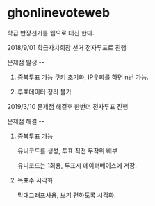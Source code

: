 # ghonlinevoteweb
학급 반장선거를 웹으로 대신 한다.


2018/9/01 학급자치회장 선거 전자투표로 진행

문제점 발생 -- 

1. 중복투표 가능 
    쿠키 초기화, IP우회를 하면 n번 가능.
    
2. 투표데이터 정리 불가



2019/3/10 문제점 해결후 한번더 전자투표 진행

문제점 해결 -- 

1. 중복투표 가능

    유니코드를 생성, 투표 직전 무작위 배부 
    
    유니코드는 1회용, 투표시 데이터베이스에 저장. 
    
2. 득표수 시각화 


    막대그래프사용, 보기 편하도록 시각화.
